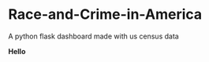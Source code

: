 # Race-and-Crime-in-America
A python flask dashboard made with us census data 

<strong>Hello</strong>
